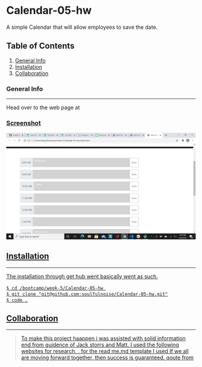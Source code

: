 # Calendar-05-hw
 A simple Calendar that will allow employees to save the date.
## Table of Contents
1. [General Info](#general-info)
2. [Installation](#installation)
3. [Collaboration](#collaboration)
### General Info
***
Head over to the web page at <a href="https://github.com/soulfulnoise/Calendar-05-hw">



### Screenshot
<img src="assets\Screenshot of site.png">

## Installation
***
The installation through get hub went basically went as such. 
```
$ cd /bootcamp/week-5/Calendar-05-hw 
$ git clone "git@github.com:soulfulnoise/Calendar-05-hw.git"
$ code .
```
## Collaboration
***
> To make this project haappen i was assisted with solid information end from guidence of Jack storrs and Matt.
> I used the following websites for research<a href="https://www.w3schools.com/html/html5_semantic_elements.asp">, <a href="https://momentjs.com/">, <a href="https://getbootstrap.com/docs/5.0/getting-started/introduction/"> for the read me.md template I used <a href="https://www.ionos.com/digitalguide/websites/web-development/readme-file/">
> If we all are moving forward together, then success is guaranteed. qoute from <a href="https://quotesnhumor.com/30-best-teamwork-quotes">

